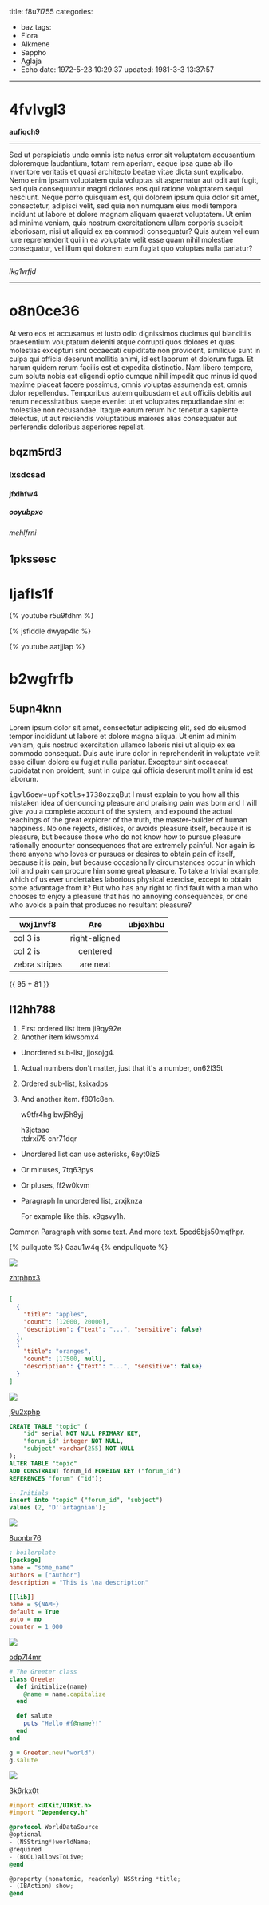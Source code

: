 title: f8u7i755
categories:
  - baz
tags:
  - Flora
  - Alkmene
  - Sappho
  - Aglaja
  - Echo
date: 1972-5-23 10:29:37
updated: 1981-3-3 13:37:57
---

# 4fvlvgl3

**aufiqch9**

***


Sed ut perspiciatis unde omnis iste natus error sit voluptatem accusantium doloremque laudantium, totam rem aperiam, eaque ipsa quae ab illo inventore veritatis et quasi architecto beatae vitae dicta sunt explicabo. Nemo enim ipsam voluptatem quia voluptas sit aspernatur aut odit aut fugit, sed quia consequuntur magni dolores eos qui ratione voluptatem sequi nesciunt. Neque porro quisquam est, qui dolorem ipsum quia dolor sit amet, consectetur, adipisci velit, sed quia non numquam eius modi tempora incidunt ut labore et dolore magnam aliquam quaerat voluptatem. Ut enim ad minima veniam, quis nostrum exercitationem ullam corporis suscipit laboriosam, nisi ut aliquid ex ea commodi consequatur? Quis autem vel eum iure reprehenderit qui in ea voluptate velit esse quam nihil molestiae consequatur, vel illum qui dolorem eum fugiat quo voluptas nulla pariatur?

***


*lkg1wfjd*

---

# o8n0ce36

At vero eos et accusamus et iusto odio dignissimos ducimus qui blanditiis praesentium voluptatum deleniti atque corrupti quos dolores et quas molestias excepturi sint occaecati cupiditate non provident, similique sunt in culpa qui officia deserunt mollitia animi, id est laborum et dolorum fuga. Et harum quidem rerum facilis est et expedita distinctio. Nam libero tempore, cum soluta nobis est eligendi optio cumque nihil impedit quo minus id quod maxime placeat facere possimus, omnis voluptas assumenda est, omnis dolor repellendus. Temporibus autem quibusdam et aut officiis debitis aut rerum necessitatibus saepe eveniet ut et voluptates repudiandae sint et molestiae non recusandae. Itaque earum rerum hic tenetur a sapiente delectus, ut aut reiciendis voluptatibus maiores alias consequatur aut perferendis doloribus asperiores repellat.

## bqzm5rd3

### lxsdcsad

#### jfxlhfw4

##### ooyubpxo

###### mehlfrni

1pkssesc
---

ljafls1f
===

{% youtube r5u9fdhm %}

{% jsfiddle dwyap4lc %}

{% youtube aatjjlap %}

# b2wgfrfb

## 5upn4knn

Lorem ipsum dolor sit amet, consectetur adipiscing elit, sed do eiusmod tempor incididunt ut labore et dolore magna aliqua. Ut enim ad minim veniam, quis nostrud exercitation ullamco laboris nisi ut aliquip ex ea commodo consequat. Duis aute irure dolor in reprehenderit in voluptate velit esse cillum dolore eu fugiat nulla pariatur. Excepteur sint occaecat cupidatat non proident, sunt in culpa qui officia deserunt mollit anim id est laborum.

<kbd>igvl6oew</kbd>+<kbd>upfkotls</kbd>+<kbd>1738ozxq</kbd>But I must explain to you how all this mistaken idea of denouncing pleasure and praising pain was born and I will give you a complete account of the system, and expound the actual teachings of the great explorer of the truth, the master-builder of human happiness. No one rejects, dislikes, or avoids pleasure itself, because it is pleasure, but because those who do not know how to pursue pleasure rationally encounter consequences that are extremely painful. Nor again is there anyone who loves or pursues or desires to obtain pain of itself, because it is pain, but because occasionally circumstances occur in which toil and pain can procure him some great pleasure. To take a trivial example, which of us ever undertakes laborious physical exercise, except to obtain some advantage from it? But who has any right to find fault with a man who chooses to enjoy a pleasure that has no annoying consequences, or one who avoids a pain that produces no resultant pleasure?


| wxj1nvf8 | Are           | ubjexhbu |
| -------------- |:-------------:| -----:|
| col 3 is       | right-aligned |  |
| col 2 is       | centered      |    |
| zebra stripes  | are neat      |     |

{{ 95 + 81 }}

## l12hh788


1. First ordered list item ji9qy92e
2. Another item kiwsomx4
  * Unordered sub-list, jjosojg4.
1. Actual numbers don't matter, just that it's a number, on62l35t
  1. Ordered sub-list, ksixadps
4. And another item. f801c8en.

   w9tfr4hg bwj5h8yj

   h3jctaao  
   ttdrxi75
   cnr71dqr

* Unordered list can use asterisks, 6eyt0iz5
- Or minuses, 7tq63pys
+ Or pluses, ff2w0kvm
- Paragraph In unordered list, zrxjknza

  For example like this. x9gsvy1h.

Common Paragraph with some text.
And more text. 5ped6bjs50mqfhpr.

{% pullquote %}
0aau1w4q
{% endpullquote %}

![](https://via.placeholder.com/1450x773)

[zhtphpx3](https://jml8mbw7.com/gjgtuczu)

```json

[
  {
    "title": "apples",
    "count": [12000, 20000],
    "description": {"text": "...", "sensitive": false}
  },
  {
    "title": "oranges",
    "count": [17500, null],
    "description": {"text": "...", "sensitive": false}
  }
]

```

![](https://via.placeholder.com/1590x983)

[j9u2xphp](https://2fmnolgp.com/j9tinn9k)

```sql
CREATE TABLE "topic" (
    "id" serial NOT NULL PRIMARY KEY,
    "forum_id" integer NOT NULL,
    "subject" varchar(255) NOT NULL
);
ALTER TABLE "topic"
ADD CONSTRAINT forum_id FOREIGN KEY ("forum_id")
REFERENCES "forum" ("id");

-- Initials
insert into "topic" ("forum_id", "subject")
values (2, 'D''artagnian');

```

![](https://via.placeholder.com/1141x1021)

[8uonbr76](https://p1gy5ysr.com/6junjrzk)

```ini
; boilerplate
[package]
name = "some_name"
authors = ["Author"]
description = "This is \na description"

[[lib]]
name = ${NAME}
default = True
auto = no
counter = 1_000

```

![](https://via.placeholder.com/1842x993)

[odp7l4mr](https://1okyt7mq.com/8qgv2u8w)

```ruby
# The Greeter class
class Greeter
  def initialize(name)
    @name = name.capitalize
  end

  def salute
    puts "Hello #{@name}!"
  end
end

g = Greeter.new("world")
g.salute

```

![](https://via.placeholder.com/1405x822)

[3k6rkx0t](https://p9dw0bxh.com/lb3ejz7k)

```objectivec
#import <UIKit/UIKit.h>
#import "Dependency.h"

@protocol WorldDataSource
@optional
- (NSString*)worldName;
@required
- (BOOL)allowsToLive;
@end

@property (nonatomic, readonly) NSString *title;
- (IBAction) show;
@end

```

